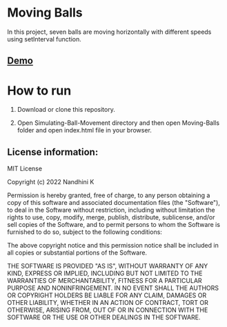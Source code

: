 # Moving Balls

In this project, seven balls are moving horizontally with different speeds using setInterval function.

## [Demo](https://nandhinikarvendhan.github.io/Front_End_Development/Simulating-Ball-Movement/Moving-Balls/)

# How to run

1. Download or clone this repository.

2. Open Simulating-Ball-Movement directory and then open Moving-Balls folder and open index.html file in your browser.

## License information:

MIT License

Copyright (c) 2022 Nandhini K

Permission is hereby granted, free of charge, to any person obtaining a copy
of this software and associated documentation files (the "Software"), to deal
in the Software without restriction, including without limitation the rights
to use, copy, modify, merge, publish, distribute, sublicense, and/or sell
copies of the Software, and to permit persons to whom the Software is
furnished to do so, subject to the following conditions:

The above copyright notice and this permission notice shall be included in all
copies or substantial portions of the Software.

THE SOFTWARE IS PROVIDED "AS IS", WITHOUT WARRANTY OF ANY KIND, EXPRESS OR
IMPLIED, INCLUDING BUT NOT LIMITED TO THE WARRANTIES OF MERCHANTABILITY,
FITNESS FOR A PARTICULAR PURPOSE AND NONINFRINGEMENT. IN NO EVENT SHALL THE
AUTHORS OR COPYRIGHT HOLDERS BE LIABLE FOR ANY CLAIM, DAMAGES OR OTHER
LIABILITY, WHETHER IN AN ACTION OF CONTRACT, TORT OR OTHERWISE, ARISING FROM,
OUT OF OR IN CONNECTION WITH THE SOFTWARE OR THE USE OR OTHER DEALINGS IN THE
SOFTWARE.
